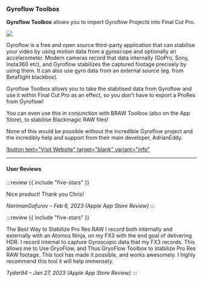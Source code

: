 ### Gyroflow Toolbox

**Gyroflow Toolbox** allows you to import Gyroflow Projects into Final Cut Pro.

![](../static/gyroflow-toolbox.png)

Gyroflow is a free and open source third-party application that can stabilise your video by using motion data from a gyroscope and optionally an accelerometer. Modern cameras record that data internally (GoPro, Sony, Insta360 etc), and Gyroflow stabilizes the captured footage precisely by using them. It can also use gyro data from an external source (eg. from Betaflight blackbox).

Gyroflow Toolbox allows you to take the stabilised data from Gyroflow and use it within Final Cut Pro as an effect, so you don't have to export a ProRes from Gyroflow!

You can even use this in conjunction with BRAW Toolbox (also on the App Store), to stabilise Blackmagic RAW files!

None of this would be possible without the incredible Gyroflow project and the incredibly help and support from their main developer, AdrianEddy.

[!button text="Visit Website" target="blank" variant="info"](https://gyroflowtoolbox.io)

---

#### User Reviews

:::review
{{ include "five-stars" }}

Nice product!
Thank you Chris!

_NarimanGafurov – Feb 6, 2023 (Apple App Store Review)_
:::

:::review
{{ include "five-stars" }}

The Best Way to Stabilize Pro Res RAW
I record both internally and externally with an Atomos Ninja, on my FX3 with the end goal of delivering HDR. I record internal to capture Gyroscopic data that my FX3 records. This allows me to Use GryoFlow, and Thus GryoFlow Toolbox to stabilize Pro Res RAW footage. This tool has made it possible, and works awesomely. I highly recommend this tool it will help immensely.

_Tydar94 – Jan 27, 2023 (Apple App Store Review)_
:::